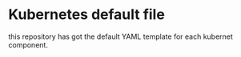 # Kubernetes default file

this repository has got the default YAML template for each kubernet component. 
